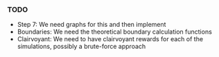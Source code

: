 ### TODO

* Step 7: We need graphs for this and then implement
* Boundaries: We need the theoretical boundary calculation functions
* Clairvoyant: We need to have clairvoyant rewards for each of the simulations, possibly a brute-force approach



